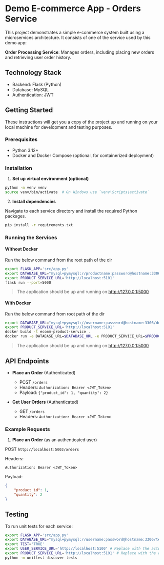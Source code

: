 # Demo E-commerce App - Orders Service

This project demonstrates a simple e-commerce system built using a microservices architecture. It consists of one of the service used by this demo app:

**Order Processing Service**: Manages orders, including placing new orders and retrieving user order history.

## Technology Stack

- Backend: Flask (Python)
- Database: MySQL
- Authentication: JWT

## Getting Started

These instructions will get you a copy of the project up and running on your local machine for development and testing purposes.

### Prerequisites

- Python 3.12+
- Docker and Docker Compose (optional, for containerized deployment)

### Installation

1. **Set up virtual environment (optional)**

```bash
python -m venv venv
source venv/bin/activate  # On Windows use `venv\Scripts\activate`
```

2. **Install dependencies**

Navigate to each service directory and install the required Python packages.

```bash
pip install -r requirements.txt
```

### Running the Services

#### Without Docker

Run the below command from the root path of the dir

```bash
export FLASK_APP='src/app.py'
export DATABASE_URL="mysql+pymysql://productname:password@hostname:3306/defaultdb"
export PRODUCT_SERVICE_URL='http://localhost:5101'
flask run --port=5000
```

> The application should be up and running on http://127.0.0.1:5000


#### With Docker

Run the below command from root path of the dir

```bash
export DATABASE_URL="mysql+pymysql://username:password@hostname:3306/defaultdb"
export PRODUCT_SERVICE_URL='http://localhost:5101'
docker build -t ecomm-product-service .
docker run -e DATABASE_URL=$DATABASE_URL -e PRODUCT_SERVICE_URL=$PRODUCT_SERVICE_URL -p 5000:5000 ecomm-product-service
```

> The application should be up and running on http://127.0.0.1:5000

## API Endpoints

- **Place an Order** (Authenticated)
  - POST `/orders`
  - Headers: `Authorization: Bearer <JWT_Token>`
  - Payload: `{"product_id": 1, "quantity": 2}`

- **Get User Orders** (Authenticated)
  - GET `/orders`
  - Headers: `Authorization: Bearer <JWT_Token>`

### Example Requests

1. **Place an Order** (as an authenticated user)

POST `http://localhost:5003/orders`

Headers:

```
Authorization: Bearer <JWT_Token>
```

Payload:

```json
{
    "product_id": 1,
    "quantity": 2
}
```

## Testing

To run unit tests for each service:

```bash
export FLASK_APP='src/app.py'
export DATABASE_URL="mysql+pymysql://username:password@hostname:3306/testdb"
export TEST='TRUE'
export USER_SERVICE_URL='http://localhost:5100' # Replace with the actual url
export PRODUCT_SERVICE_URL='http://localhost:5101' # Replace with the actual url
python -m unittest discover tests
```
